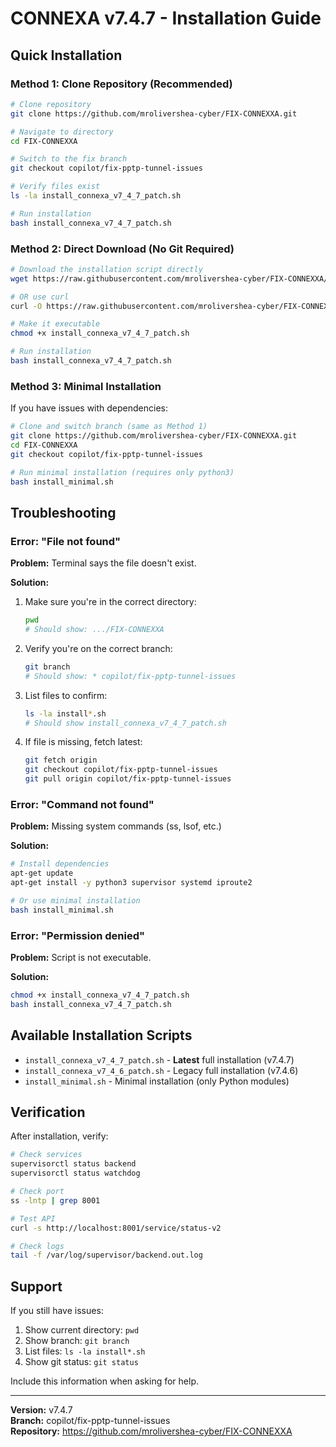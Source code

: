 # CONNEXA v7.4.7 - Installation Guide

## Quick Installation

### Method 1: Clone Repository (Recommended)

```bash
# Clone repository
git clone https://github.com/mrolivershea-cyber/FIX-CONNEXXA.git

# Navigate to directory
cd FIX-CONNEXXA

# Switch to the fix branch
git checkout copilot/fix-pptp-tunnel-issues

# Verify files exist
ls -la install_connexa_v7_4_7_patch.sh

# Run installation
bash install_connexa_v7_4_7_patch.sh
```

### Method 2: Direct Download (No Git Required)

```bash
# Download the installation script directly
wget https://raw.githubusercontent.com/mrolivershea-cyber/FIX-CONNEXXA/copilot/fix-pptp-tunnel-issues/install_connexa_v7_4_7_patch.sh

# OR use curl
curl -O https://raw.githubusercontent.com/mrolivershea-cyber/FIX-CONNEXXA/copilot/fix-pptp-tunnel-issues/install_connexa_v7_4_7_patch.sh

# Make it executable
chmod +x install_connexa_v7_4_7_patch.sh

# Run installation
bash install_connexa_v7_4_7_patch.sh
```

### Method 3: Minimal Installation

If you have issues with dependencies:

```bash
# Clone and switch branch (same as Method 1)
git clone https://github.com/mrolivershea-cyber/FIX-CONNEXXA.git
cd FIX-CONNEXXA
git checkout copilot/fix-pptp-tunnel-issues

# Run minimal installation (requires only python3)
bash install_minimal.sh
```

## Troubleshooting

### Error: "File not found"

**Problem:** Terminal says the file doesn't exist.

**Solution:**
1. Make sure you're in the correct directory:
   ```bash
   pwd
   # Should show: .../FIX-CONNEXXA
   ```

2. Verify you're on the correct branch:
   ```bash
   git branch
   # Should show: * copilot/fix-pptp-tunnel-issues
   ```

3. List files to confirm:
   ```bash
   ls -la install*.sh
   # Should show install_connexa_v7_4_7_patch.sh
   ```

4. If file is missing, fetch latest:
   ```bash
   git fetch origin
   git checkout copilot/fix-pptp-tunnel-issues
   git pull origin copilot/fix-pptp-tunnel-issues
   ```

### Error: "Command not found"

**Problem:** Missing system commands (ss, lsof, etc.)

**Solution:**
```bash
# Install dependencies
apt-get update
apt-get install -y python3 supervisor systemd iproute2

# Or use minimal installation
bash install_minimal.sh
```

### Error: "Permission denied"

**Problem:** Script is not executable.

**Solution:**
```bash
chmod +x install_connexa_v7_4_7_patch.sh
bash install_connexa_v7_4_7_patch.sh
```

## Available Installation Scripts

- `install_connexa_v7_4_7_patch.sh` - **Latest** full installation (v7.4.7)
- `install_connexa_v7_4_6_patch.sh` - Legacy full installation (v7.4.6)
- `install_minimal.sh` - Minimal installation (only Python modules)

## Verification

After installation, verify:

```bash
# Check services
supervisorctl status backend
supervisorctl status watchdog

# Check port
ss -lntp | grep 8001

# Test API
curl -s http://localhost:8001/service/status-v2

# Check logs
tail -f /var/log/supervisor/backend.out.log
```

## Support

If you still have issues:

1. Show current directory: `pwd`
2. Show branch: `git branch`
3. List files: `ls -la install*.sh`
4. Show git status: `git status`

Include this information when asking for help.

---

**Version:** v7.4.7  
**Branch:** copilot/fix-pptp-tunnel-issues  
**Repository:** https://github.com/mrolivershea-cyber/FIX-CONNEXXA
